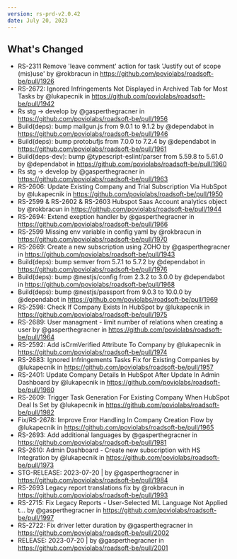 ```yaml
---
version: rs-prd-v2.0.42
date: July 20, 2023
---
```


## What's Changed
* RS-2311 Remove 'leave comment' action for task 'Justify out of scope (mis)use' by @rokbracun in https://github.com/poviolabs/roadsoft-be/pull/1926
* RS-2672: Ignored Infringements Not Displayed in Archived Tab for Most Tasks by @lukapecnik in https://github.com/poviolabs/roadsoft-be/pull/1942
* Rs stg -> develop by @gasperthegracner in https://github.com/poviolabs/roadsoft-be/pull/1956
* Build(deps): bump mailgun.js from 9.0.1 to 9.1.2 by @dependabot in https://github.com/poviolabs/roadsoft-be/pull/1946
* Build(deps): bump protobufjs from 7.0.0 to 7.2.4 by @dependabot in https://github.com/poviolabs/roadsoft-be/pull/1961
* Build(deps-dev): bump @typescript-eslint/parser from 5.59.8 to 5.61.0 by @dependabot in https://github.com/poviolabs/roadsoft-be/pull/1960
* Rs stg -> develop by @gasperthegracner in https://github.com/poviolabs/roadsoft-be/pull/1963
* RS-2606: Update Existing Company and Trial Subscription Via HubSpot by @lukapecnik in https://github.com/poviolabs/roadsoft-be/pull/1950
* RS-2599 & RS-2602 & RS-2603 Hubspot Saas Account analytics object by @rokbracun in https://github.com/poviolabs/roadsoft-be/pull/1944
* RS-2694: Extend exeption handler by @gasperthegracner in https://github.com/poviolabs/roadsoft-be/pull/1966
* RS-2599 Missing env variable in config yaml by @rokbracun in https://github.com/poviolabs/roadsoft-be/pull/1970
* RS-2669: Create a new subscription using ZOHO by @gasperthegracner in https://github.com/poviolabs/roadsoft-be/pull/1943
* Build(deps): bump semver from 5.7.1 to 5.7.2 by @dependabot in https://github.com/poviolabs/roadsoft-be/pull/1976
* Build(deps): bump @nestjs/config from 2.3.2 to 3.0.0 by @dependabot in https://github.com/poviolabs/roadsoft-be/pull/1968
* Build(deps): bump @nestjs/passport from 9.0.3 to 10.0.0 by @dependabot in https://github.com/poviolabs/roadsoft-be/pull/1969
* RS-2598: Check If Company Exists In HubSpot by @lukapecnik in https://github.com/poviolabs/roadsoft-be/pull/1975
* RS-2689: User managment - limit number of relations when creating a user by @gasperthegracner in https://github.com/poviolabs/roadsoft-be/pull/1964
* RS-2592: Add isCrmVerified Attribute To Company by @lukapecnik in https://github.com/poviolabs/roadsoft-be/pull/1974
* RS-2683: Ignored Infringements Tasks Fix for Existing Companies by @lukapecnik in https://github.com/poviolabs/roadsoft-be/pull/1957
* RS-2401: Update Company Details In HubSpot After Update In Admin Dashboard by @lukapecnik in https://github.com/poviolabs/roadsoft-be/pull/1980
* RS-2609: Trigger Task Generation For Existing Company When HubSpot Deal Is Set by @lukapecnik in https://github.com/poviolabs/roadsoft-be/pull/1982
* Fix/RS-2678: Improve Error Handling In Company Creation Flow by @lukapecnik in https://github.com/poviolabs/roadsoft-be/pull/1965
* RS-2693: Add additional languages by @gasperthegracner in https://github.com/poviolabs/roadsoft-be/pull/1981
* RS-2610: Admin Dashboard - Create new subscription with HS Integration by @lukapecnik in https://github.com/poviolabs/roadsoft-be/pull/1973
* STG-RELEASE: 2023-07-20 | by @gasperthegracner in https://github.com/poviolabs/roadsoft-be/pull/1984
* RS-2693 Legacy report translations fix by @rokbracun in https://github.com/poviolabs/roadsoft-be/pull/1993
* RS-2715: Fix Legacy Reports - User-Selected ML Language Not Applied t… by @gasperthegracner in https://github.com/poviolabs/roadsoft-be/pull/1997
* RS-2722: Fix driver letter duration by @gasperthegracner in https://github.com/poviolabs/roadsoft-be/pull/2002
* RELEASE: 2023-07-20 | by @gasperthegracner in https://github.com/poviolabs/roadsoft-be/pull/2001